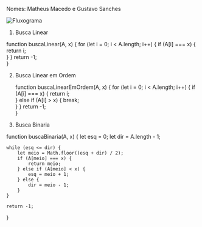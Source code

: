 Nomes: Matheus Macedo e Gustavo Sanches

![Fluxograma](https://github.com/user-attachments/assets/4f673fcc-fed3-4b31-bc57-baa7796f8112)

1. Busca Linear

function buscaLinear(A, x) {
    for (let i = 0; i < A.length; i++) {
        if (A[i] === x) {
            return i;  
        }
    }
    return -1;  
}


2. Busca Linear em Ordem

   function buscaLinearEmOrdem(A, x) {
    for (let i = 0; i < A.length; i++) {
        if (A[i] === x) {
            return i;  
        } else if (A[i] > x) {
            break;  
        }
    }
    return -1;  
}


3. Busca Binaria 

function buscaBinaria(A, x) {
    let esq = 0;
    let dir = A.length - 1;
    
    while (esq <= dir) {
        let meio = Math.floor((esq + dir) / 2);
        if (A[meio] === x) {
            return meio;  
        } else if (A[meio] < x) {
            esq = meio + 1; 
        } else {
            dir = meio - 1;  
        }
    }
    
    return -1;  
}
